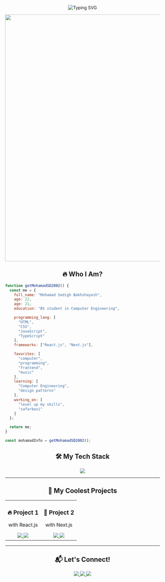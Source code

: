 <!-- 🚀 انیمیشن تایپ‌شونده در هدر -->
<p align="center">
  <img src="https://readme-typing-svg.demolab.com?font=Fira+Code&weight=500&size=30&pause=1000&color=00FFD1&center=true&vCenter=true&width=700&height=60&lines=Hey%2C+I'm+Mohamad!+%F0%9F%91%8B;Welcome+to+My+World+of+Code!+%F0%9F%9A%80;Frontend+Developer+%7C+React.js+%7C+Next.js" alt="Typing SVG">
</p>

<!-- 🎬 گیف متحرک در هدر -->
<p align="center">
  <img src="https://github.com/MohamadSD2002/MohamadSD2002/assets/118728086/a09ea0a0-486e-486d-9576-ca269f807334" width="800">
</p>



<h2 align="center">🔥 Who I Am?</h2>

```javascript 
function getMohamadSD2002() {
  const me = {
    full_name: "Mohamad Sedigh Bakhshayesh",
    age: 22,
    age: 21,
    education: "BS student in Computer Engineering",

    programming_lang: [
      "HTML", 
      "CSS", 
      "JavaScript",
      "TypeScript"
    ],
    frameworks: ["React.js", "Next.js"],

    favorites: [
      "computer",
      "programming",
      "frantend",
      "music"
    ],
    learning: [
      "Computer Engineering",
      "design patterns"
    ],
    working_on: [
      "level up my skills", 
      "safarbazi"
    ]
  };

  return me;
}

const mohamadInfo = getMohamadSD2002();
```



<h2 align="center">🛠️ My Tech Stack</h2>
<p align="center">
  <img src="https://skillicons.dev/icons?i=html,css,js,ts,react,nextjs,redux,tailwind,sass,bootstrap,git,docker,figma,vscode" />
</p>

---

<h2 align="center">🚀 My Coolest Projects</h2>

<table align="center">
  <tr>
    <td width="50%" align="center">
      <h3>🔥 Project 1</h3>
      <p>with React.js</p>
      <a href="https://github.com/mohamadsd2002/project1">
        <img src="https://img.shields.io/badge/GitHub-View_Project-000000?style=for-the-badge&logo=github">
      </a>
      <a href="https://mohamadsd2002.github.io/project1">
        <img src="https://img.shields.io/badge/Live_Demo-Online-28A745?style=for-the-badge&logo=googlechrome&logoColor=white">
      </a>
    </td>
    <td width="50%" align="center">
      <h3>🚀 Project 2</h3>
      <p>with Next.js</p>
      <a href="https://github.com/mohamadsd2002/project2">
        <img src="https://img.shields.io/badge/GitHub-View_Project-000000?style=for-the-badge&logo=github">
      </a>
      <a href="https://mohamadsd2002.github.io/project2">
        <img src="https://img.shields.io/badge/Live_Demo-Online-28A745?style=for-the-badge&logo=googlechrome&logoColor=white">
      </a>
    </td>
  </tr>
</table>

---

<h2 align="center">📬 Let's Connect!</h2>
<p align="center">
  <a href="mailto:mohamadsedighbakhshaish@gmail.com">
    <img src="https://img.shields.io/badge/Email-Contact_Me-EA4335?style=for-the-badge&logo=gmail&logoColor=white">
  </a>
  <a href="https://www.linkedin.com/in/mohamadsd2002">
    <img src="https://img.shields.io/badge/LinkedIn-Profile-0077B5?style=for-the-badge&logo=linkedin&logoColor=white">
  </a>
  <a href="https://github.com/mohamadsd2002">
    <img src="https://img.shields.io/badge/GitHub-Follow-000000?style=for-the-badge&logo=github">
  </a>
</p>
